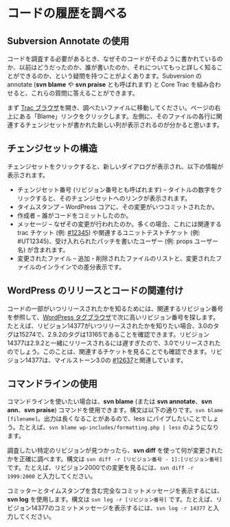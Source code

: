 <!--
# Researching Code History
-->

# コードの履歴を調べる

<!--
## Using Subversion Annotate
-->

## Subversion Annotate の使用

<!--
When you need to investigate code, you’ll often have questions about why the code is written the way it is, what it looked like before, who wrote it, and if you can find any more details about it. Subversion annotate (also called **svn blame** or **svn praise**), combined with Core Trac, can help you answer these questions.
-->

コードを調査する必要があるとき、なぜそのコードがそのように書かれているのか、以前はどうだったのか、誰が書いたのか、それについてもっと詳しく知ることができるのか、という疑問を持つことがよくあります。Subversion の annotate (**svn blame** や **svn praise** とも呼ばれます) と Core Trac を組み合わせると、これらの質問に答えることができます。

<!--
To get started, open the [Trac browser](https://core.trac.wordpress.org/browser/trunk), and navigate to the file you want to investigate. Click the Blame link at the top right of the page. You’ll see a new column appear on the left-hand side with the changeset that is associated with each line of the file.
-->

まず [Trac ブラウザ](https://core.trac.wordpress.org/browser/trunk)を開き、調べたいファイルに移動してください。ページの右上にある「Blame」リンクをクリックします。左側に、そのファイルの各行に関連するチェンジセットが書かれた新しい列が表示されるのが分かると思います。

<!--
## Anatomy Of A Changeset
-->

## チェンジセットの構造

<!--
When you click on the changeset, a new dialog appears with the following information:
-->

チェンジセットをクリックすると、新しいダイアログが表示され、以下の情報が表示されます。

<!--
*   Changeset number (also called revision number) – Click the number in the title for a link to the changeset.
*   Timestamp – When the change was committed to WordPress core.
*   Author – Who committed the code.
*   Message – Why the change was made. Often, this includes any associated trac tickets (e.g. [#12345](https://core.trac.wordpress.org/ticket/12345)), associated unit test tickets (e.g. #UT12345), and the user who wrote the accepted patch (e.g. props username).
*   Changed files – A list of added and removed files, and an inline diff of modified files.
-->

*   チェンジセット番号 (リビジョン番号とも呼ばれます) – タイトルの数字をクリックすると、そのチェンジセットへのリンクが表示されます。
*   タイムスタンプ – WordPress コアに、その変更がいつコミットされたか。
*   作成者 – 誰がコードをコミットしたのか。
*   メッセージ – なぜその変更が行われたのか。多くの場合、これには関連する trac チケット (例: [#12345](https://core.trac.wordpress.org/ticket/12345)) や関連するユニットテストチケット (例: #UT12345)、受け入れられたパッチを書いたユーザー (例: props ユーザー名) が含まれます。
*   変更されたファイル – 追加・削除されたファイルのリストと、変更されたファイルのインラインでの差分表示です。

<!--
## Associating Code With A WordPress Release
-->

## WordPress のリリースとコードの関連付け

<!--
To find out when a piece of code was released, look at the associated revision number and find the next highest revision number on the [WordPress tags browser](https://core.trac.wordpress.org/browser?order=name#tags). For example, if you want to know when revision 14377 shipped, you can see that 3.0 was tagged as 15274 and 2.9.2 was tagged as 13165. Revision 14377 was too late to ship with 2.9.2, so it must have shipped with 3.0. You can also verify this by looking at the associated ticket. Revision 14377 is associated with [#12637](https://core.trac.wordpress.org/ticket/12637), which has a milestone of 3.0.
-->

コードの一部がいつリリースされたかを知るためには、関連するリビジョン番号を参照して、[WordPress タグブラウザ](https://core.trac.wordpress.org/browser?order=name#tags)で次に高いリビジョン番号を探します。たとえば、リビジョン14377がいつリリースされたかを知りたい場合、3.0のタグは15274で、2.9.2のタグは13165であることを確認できます。リビジョン14377は2.9.2と一緒にリリースされるには遅すぎたので、3.0でリリースされたのでしょう。このことは、関連するチケットを見ることでも確認できます。リビジョン14377は、マイルストーン3.0の [#12637](https://core.trac.wordpress.org/ticket/12637)と関連しています。

<!--
## Using The Command Line
-->

## コマンドラインの使用

<!--
If you prefer using the command line, you can use the **svn blame** (or **svn annotate**, **svn ann**, or **svn praise**) command. The syntax is: `svn blame [filename]`. Since the output can be verbose, you probably want to pipe it to less. For example: `svn blame wp-includes/formatting.php | less`.
-->

コマンドラインを使いたい場合は、**svn blame** (または **svn annotate**、**svn ann**、**svn praise**) コマンドを使用できます。構文は以下の通りです。`svn blame [filename]`。出力は長くなることがあるので、less にパイプしたいことでしょう。たとえば、`svn blame wp-includes/formatting.php | less` のようになります。

<!--
Once you see a specific revision you want to investigate, use **svn diff** to find exactly what changed. The syntax is `svn diff -r [revision number - 1]:[revision number]`. For example, to view changes made in revision 2000, type `svn diff -r 1999:2000`.
-->

調査したい特定のリビジョンが見つかったら、**svn diff** を使って何が変更されたかを正確に調べます。構文は `svn diff -r [リビジョン番号 - 1]:[リビジョン番号]` です。たとえば、リビジョン2000での変更を見るには、`svn diff -r 1999:2000` と入力してください。

<!--
To view the full commit message, including the committer and timestamp, use **svn log**. The syntax is `svn log -r [revision number]`. For example, to view the commit message for revision 14377, type `svn log -r 14377`.
-->

コミッターとタイムスタンプを含む完全なコミットメッセージを表示するには、**svn log** を使用します。構文は `svn log -r [リビジョン番号]` です。たとえば、リビジョン14377のコミットメッセージを表示するには、`svn log -r 14377` と入力してください。
